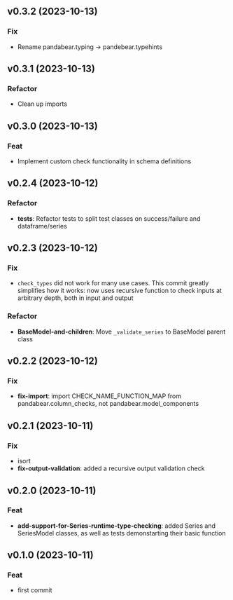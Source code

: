 ## v0.3.2 (2023-10-13)

### Fix

- Rename pandabear.typing -> pandebear.typehints

## v0.3.1 (2023-10-13)

### Refactor

- Clean up imports

## v0.3.0 (2023-10-13)

### Feat

- Implement custom check functionality in schema definitions

## v0.2.4 (2023-10-12)

### Refactor

- **tests**: Refactor tests to split test classes on success/failure and dataframe/series

## v0.2.3 (2023-10-12)

### Fix

- `check_types` did not work for many use cases. This commit greatly simplifies how it works: now uses recursive function to check inputs at arbitrary depth, both in input and output

### Refactor

- **BaseModel-and-children**: Move `_validate_series` to BaseModel parent class

## v0.2.2 (2023-10-12)

### Fix

- **fix-import**: import CHECK_NAME_FUNCTION_MAP from pandabear.column_checks, not pandabear.model_components

## v0.2.1 (2023-10-11)

### Fix

- isort
- **fix-output-validation**: added a recursive output validation check

## v0.2.0 (2023-10-11)

### Feat

- **add-support-for-Series-runtime-type-checking**: added Series and SeriesModel classes, as well as tests demonstarting their basic function

## v0.1.0 (2023-10-11)

### Feat

- first commit
